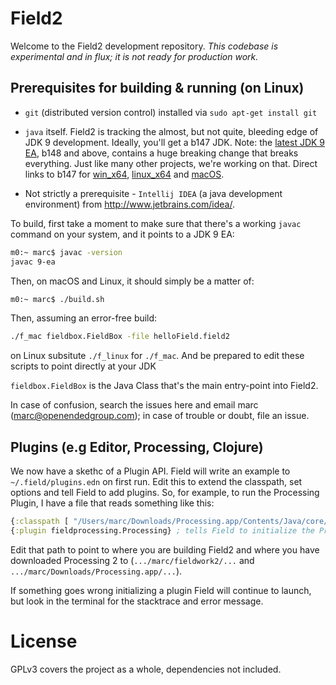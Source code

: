 # Field2

Welcome to the Field2 development repository. _This codebase is experimental and in flux; it is not ready for production work._

## Prerequisites for building & running (on Linux)

 * ```git``` (distributed version control) installed via ```sudo apt-get install git```

 * ```java``` itself. Field2 is tracking the almost, but not quite, bleeding edge of JDK 9 development. Ideally, you'll get a b147 JDK. Note: the [latest JDK 9 EA](https://jdk9.java.net/download/), b148 and above, contains a huge breaking change that breaks everything. Just like many other projects, we're working on that. Direct links to b147 for [win_x64](http://download.java.net/java/jdk9/archive/147/binaries/jdk-9-ea+147_windows-x64_bin.exe), [linux_x64](http://download.java.net/java/jdk9/archive/147/binaries/jdk-9-ea+147_linux-x64_bin.tar.gz) and [macOS](http://download.java.net/java/jdk9/archive/147/binaries/jdk-9-ea+147_osx-x64_bin.dmg).

 * Not strictly a prerequisite - ```Intellij IDEA``` (a java development environment) from http://www.jetbrains.com/idea/.

To build, first take a moment to make sure that there's a working `javac` command on your system, and it points to a JDK 9 EA:

```bash
m0:~ marc$ javac -version
javac 9-ea
```

Then, on macOS and Linux, it should simply be a matter of:

```bash
m0:~ marc$ ./build.sh
```

Then, assuming an error-free build:

```bash
./f_mac fieldbox.FieldBox -file helloField.field2
```

on Linux subsitute ```./f_linux``` for ```./f_mac```. And be prepared to edit these scripts to point directly at your JDK

```fieldbox.FieldBox``` is the Java Class that's the main entry-point into Field2. 
 
In case of confusion, search the issues here and email marc (marc@openendedgroup.com); in case of trouble or doubt, file an issue. 

## Plugins (e.g Editor, Processing, Clojure)

We now have a skethc of a Plugin API. Field will write an example to ```~/.field/plugins.edn``` on first run. Edit this to extend the classpath, set options and tell Field to add plugins. So, for example, to run the Processing Plugin, I have a file that reads something like this:

```clojure
{:classpath [ "/Users/marc/Downloads/Processing.app/Contents/Java/core/library/core.jar"] } ; adds the core Processing jar to Field and the place where you are building fieldprocessing
{:plugin fieldprocessing.Processing} ; tells Field to initialize the Processing plugin 

```

Edit that path to point to where you are building Field2 and where you have downloaded Processing 2 to (```.../marc/fieldwork2/...``` and ```.../marc/Downloads/Processing.app/...```).

If something goes wrong initializing a plugin Field will continue to launch, but look in the terminal for the stacktrace and error message.

# License

GPLv3 covers the project as a whole, dependencies not included.

